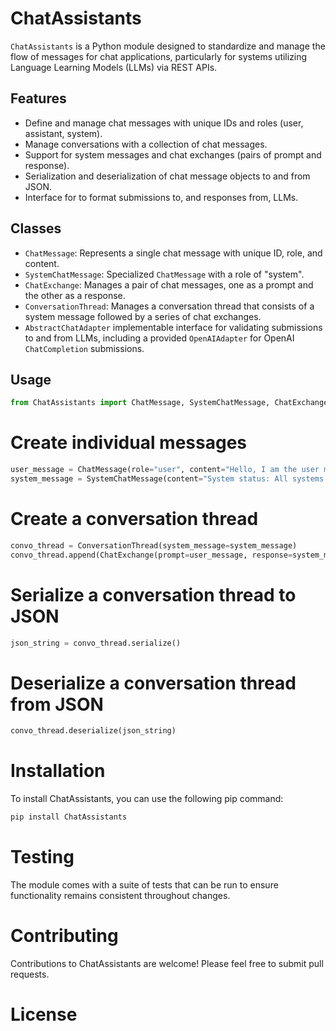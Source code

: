 # ChatAssistants

`ChatAssistants` is a Python module designed to standardize and manage the flow of messages for chat applications, particularly for systems utilizing Language Learning Models (LLMs) via REST APIs.

## Features

- Define and manage chat messages with unique IDs and roles (user, assistant, system).
- Manage conversations with a collection of chat messages.
- Support for system messages and chat exchanges (pairs of prompt and response).
- Serialization and deserialization of chat message objects to and from JSON.
- Interface for to format submissions to, and responses from, LLMs.

## Classes

- `ChatMessage`: Represents a single chat message with unique ID, role, and content.
- `SystemChatMessage`: Specialized `ChatMessage` with a role of "system".
- `ChatExchange`: Manages a pair of chat messages, one as a prompt and the other as a response.
- `ConversationThread`: Manages a conversation thread that consists of a system message followed by a series of chat exchanges.
- `AbstractChatAdapter` implementable interface for validating submissions to and from LLMs, including a provided `OpenAIAdapter` for OpenAI `ChatCompletion` submissions.

## Usage

```python
from ChatAssistants import ChatMessage, SystemChatMessage, ChatExchange, ConversationThread, AbstractChatAdapter
```

# Create individual messages
```python
user_message = ChatMessage(role="user", content="Hello, I am the user message.")
system_message = SystemChatMessage(content="System status: All systems go.")
```

# Create a conversation thread
```python
convo_thread = ConversationThread(system_message=system_message)
convo_thread.append(ChatExchange(prompt=user_message, response=system_message.to_chatmessage()))
```

# Serialize a conversation thread to JSON
```python
json_string = convo_thread.serialize()
```

# Deserialize a conversation thread from JSON
```python
convo_thread.deserialize(json_string)
```

# Installation
To install ChatAssistants, you can use the following pip command:
```python
pip install ChatAssistants
```

# Testing
The module comes with a suite of tests that can be run to ensure functionality remains consistent throughout changes.

# Contributing
Contributions to ChatAssistants are welcome! Please feel free to submit pull requests.

# License

